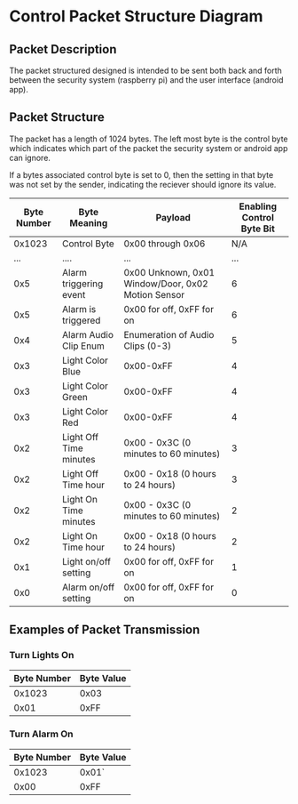 # Control Packet Structure Diagram


## Packet Description
The packet structured designed is intended to be sent both back and forth between the security system (raspberry pi)
and the user interface (android app). 

## Packet Structure
The packet has a length of 1024 bytes. The left most byte is the control byte which indicates which 
part of the packet the security system or android app can ignore. 

If a bytes associated control byte is set to 0, then the setting in that byte was not set by the sender, 
indicating the reciever should ignore its value. 

| Byte Number | Byte Meaning           | Payload                                            | Enabling Control Byte Bit |
| ----------- | ---------------------- | -------------------------------------------------- | ------------------------- |
| 0x1023      | Control Byte           | 0x00 through 0x06                                  | N/A                       |
| ...         | ....                   | ...                                                | ...                       |
| 0x5         | Alarm triggering event | 0x00 Unknown, 0x01 Window/Door, 0x02 Motion Sensor | 6                         |
| 0x5         | Alarm is triggered     | 0x00 for off, 0xFF for on                          | 6                         |
| 0x4         | Alarm Audio Clip Enum  | Enumeration of Audio Clips (0-3)                   | 5                         |
| 0x3         | Light Color Blue       | 0x00-0xFF                                          | 4                         |
| 0x3         | Light Color Green      | 0x00-0xFF                                          | 4                         |
| 0x3         | Light Color Red        | 0x00-0xFF                                          | 4                         |
| 0x2         | Light Off Time minutes | 0x00 - 0x3C (0 minutes to 60 minutes)              | 3                         |
| 0x2         | Light Off Time hour    | 0x00 - 0x18 (0 hours to 24 hours)                  | 3                         |
| 0x2         | Light On Time minutes  | 0x00 - 0x3C (0 minutes to 60 minutes)              | 2                         |
| 0x2         | Light On Time hour     | 0x00 - 0x18 (0 hours to 24 hours)                  | 2                         |
| 0x1         | Light on/off setting   | 0x00 for off, 0xFF for on                          | 1                         |
| 0x0         | Alarm on/off setting   | 0x00 for off, 0xFF for on                          | 0                         |

## Examples of Packet Transmission
### Turn Lights On
| Byte Number | Byte Value |
| ----------- | ---------- |
| 0x1023      | 0x03       |
| 0x01        | 0xFF       |
### Turn Alarm On
| Byte Number | Byte Value |
| ----------- | ---------- |
| 0x1023      | 0x01`      |
| 0x00        | 0xFF       |
